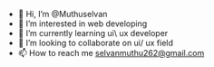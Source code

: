- 👋 Hi, I’m @Muthuselvan
- 👀 I’m interested in web developing
- 🌱 I’m currently learning ui\ ux developer
- 💞️ I’m looking to collaborate on ui/ ux field
- 📫 How to reach me selvanmuthu262@gmail.com

<!---
Jadduselvan/Jadduselvan is a ✨ special ✨ repository because its `README.md` (this file) appears on your GitHub profile.
You can click the Preview link to take a look at your changes.
--->
